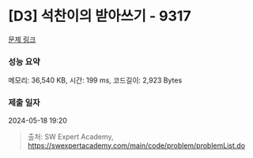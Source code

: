 # [D3] 석찬이의 받아쓰기 - 9317 

[문제 링크](https://swexpertacademy.com/main/code/problem/problemDetail.do?contestProbId=AW-hOY5KeEIDFAVg) 

### 성능 요약

메모리: 36,540 KB, 시간: 199 ms, 코드길이: 2,923 Bytes

### 제출 일자

2024-05-18 19:20



> 출처: SW Expert Academy, https://swexpertacademy.com/main/code/problem/problemList.do